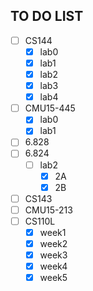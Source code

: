 ## TO DO LIST
- [ ] CS144
  - [x] lab0
  - [x] lab1
  - [x] lab2
  - [x] lab3
  - [x] lab4
- [ ] CMU15-445
  - [x] lab0
  - [x] lab1
- [ ] 6.828
- [ ] 6.824
  - [ ] lab2
    - [x] 2A
    - [x] 2B
- [ ] CS143
- [ ] CMU15-213
- [ ] CS110L
  - [x] week1
  - [x] week2 
  - [x] week3
  - [x] week4
  - [x] week5
